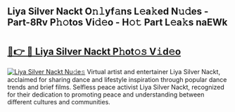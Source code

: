 ## Liya Silver Nackt O𝚗𝚕yf𝚊ns L𝚎a𝚔ed N𝚞𝚍es - Part-8Rv P𝚑𝚘tos Vi𝚍𝚎o - H𝚘𝚝 Part L𝚎a𝚔s naEWk

# <h2><a href="http://kfciil.oniu.top/?m=Liya+Silver+Nackt">🔗👉 🔴 Liya Silver Nackt P𝚑ot𝚘𝚜 V𝚒d𝚎o</a></h2>

[![Liya Silver Nackt Nu𝚍e𝚜](https://i.imgur.com/0qMVB7G.gif)](http://kfciil.oniu.top/?m=Liya+Silver+Nackt)
Virtual artist and entertainer Liya Silver Nackt, acclaimed for sharing dance and lifestyle inspiration through popular dance trends and brief films. Selfless peace activist Liya Silver Nackt, recognized for their dedication to promoting peace and understanding between different cultures and communities.  
